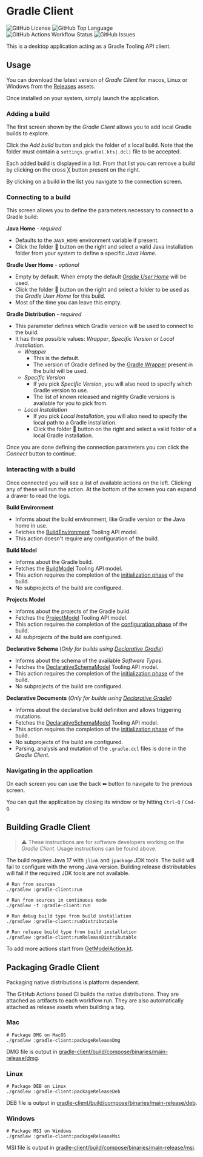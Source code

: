 # Gradle Client

![GitHub License](https://img.shields.io/github/license/eskatos/gradle-client)
![GitHub Top Language](https://img.shields.io/github/languages/top/eskatos/gradle-client)
![GitHub Actions Workflow Status](https://img.shields.io/github/actions/workflow/status/eskatos/gradle-client/ci.yml)
![GitHub Issues](https://img.shields.io/github/issues/eskatos/gradle-client)

This is a desktop application acting as a Gradle Tooling API client.

## Usage

You can download the latest version of _Gradle Client_ for macos, Linux or Windows from the [Releases](https://github.com/gradle/gradle-client/releases) assets.

Once installed on your system, simply launch the application.

### Adding a build

The first screen shown by the _Gradle Client_ allows you to add local Gradle builds to explore.

Click the _Add build_ button and pick the folder of a local build.
Note that the folder must contain a `settings.gradle(.kts|.dcl)` file to be accepted.

Each added build is displayed in a list.
From that list you can remove a build by clicking on the cross ╳ button present on the right.

By clicking on a build in the list you navigate to the connection screen.

### Connecting to a build

This screen allows you to define the parameters necessary to connect to a Gradle build:

**Java Home** - _required_

* Defaults to the `JAVA_HOME` environment variable if present.
* Click the folder 📁 button on the right and select a valid Java installation folder from your system to define a specific _Java Home_. 

**Gradle User Home** - _optional_

* Empty by default. When empty the default [_Gradle User Home_](https://docs.gradle.org/current/userguide/directory_layout.html#dir:gradle_user_home) will be used.
* Click the folder 📁 button on the right and select a folder to be used as the _Gradle User Home_ for this build.
* Most of the time you can leave this empty.

**Gradle Distribution** - _required_

* This parameter defines which Gradle version will be used to connect to the build.
* It has three possible values: _Wrapper_, _Specific Version_ or _Local Installation_.
  * _Wrapper_
    * This is the default.
    * The version of Gradle defined by the [Gradle Wrapper](https://docs.gradle.org/current/userguide/gradle_wrapper_basics.html) present in the build will be used.
  * _Specific Version_
    * If you pick _Specific Version_, you will also need to specify which Gradle version to use.
    * The list of known released and nightly Gradle versions is available for you to pick from. 
  * _Local Installation_
    * If you pick _Local Installation_, you will also need to specify the local path to a Gradle installation.
    * Click the folder 📁 button on the right and select a valid folder of a local Gradle installation.

Once you are done defining the connection parameters you can click the _Connect_ button to continue.

### Interacting with a build

Once connected you will see a list of available actions on the left.
Clicking any of these will run the action.
At the bottom of the screen you can expand a drawer to read the logs.

**Build Environment**

* Informs about the build environment, like Gradle version or the Java home in use.
* Fetches the [BuildEnvironment](https://docs.gradle.org/current/javadoc/org/gradle/tooling/model/build/BuildEnvironment.html) Tooling API model.
* This action doesn't require any configuration of the build.

**Build Model**

* Informs about the Gradle build.
* Fetches the [BuildModel](https://docs.gradle.org/current/javadoc/org/gradle/tooling/model/BuildModel.html) Tooling API model.
* This action requires the completion of the [initialization phase](https://docs.gradle.org/current/userguide/build_lifecycle.html#sec:initialization) of the build.
* No subprojects of the build are configured.

**Projects Model**

* Informs about the projects of the Gradle build.
* Fetches the [ProjectModel](https://docs.gradle.org/current/javadoc/org/gradle/tooling/model/ProjectModel.html) Tooling API model.
* This action requires the completion of the [configuration phase](https://docs.gradle.org/current/userguide/build_lifecycle.html#sec:configuration) of the build.
* All subprojects of the build are configured.

**Declarative Schema** (_Only for builds using [Declarative Gradle](https://declarative.gradle.org/)_)

* Informs about the schema of the available _Software Types_.
* Fetches the [DeclarativeSchemaModel](https://github.com/gradle/gradle/blob/10b91d86d67226538bd721a2ee2aefb5233947d5/platforms/core-configuration/declarative-dsl-tooling-models/src/main/java/org/gradle/declarative/dsl/tooling/models/DeclarativeSchemaModel.java#L22) Tooling API model.
* This action requires the completion of the [initialization phase](https://docs.gradle.org/current/userguide/build_lifecycle.html#sec:initialization) of the build.
* No subprojects of the build are configured.

**Declarative Documents** (_Only for builds using [Declarative Gradle](https://declarative.gradle.org/)_)

* Informs about the declarative build definition and allows triggering mutations.
* Fetches the [DeclarativeSchemaModel](https://github.com/gradle/gradle/blob/10b91d86d67226538bd721a2ee2aefb5233947d5/platforms/core-configuration/declarative-dsl-tooling-models/src/main/java/org/gradle/declarative/dsl/tooling/models/DeclarativeSchemaModel.java#L22) Tooling API model.
* This action requires the completion of the [initialization phase](https://docs.gradle.org/current/userguide/build_lifecycle.html#sec:initialization) of the build.
* No subprojects of the build are configured.
* Parsing, analysis and mutation of the `.gradle.dcl` files is done in the _Gradle Client_.

### Navigating in the application

On each screen you can use the back ⬅ button to navigate to the previous screen.

You can quit the application by closing its window or by hitting `Ctrl-Q` / `Cmd-Q`.

## Building Gradle Client

> ⚠️ These instructions are for software developers working on the _Gradle Client_. Usage instructions can be found above.

The build requires Java 17 with `jlink` and `jpackage` JDK tools.
The build will fail to configure with the wrong Java version.
Building release distributables will fail if the required JDK tools are not available.

```shell
# Run from sources
./gradlew :gradle-client:run

# Run from sources in continuous mode
./gradlew -t :gradle-client:run

# Run debug build type from build installation
./gradlew :gradle-client:runDistributable

# Run release build type from build installation
./gradlew :gradle-client:runReleaseDistributable
```

To add more actions start from [GetModelAction.kt](./gradle-client/src/jvmMain/kotlin/org/gradle/client/ui/connected/actions/GetModelAction.kt).

## Packaging Gradle Client

Packaging native distributions is platform dependent.

The GitHub Actions based CI builds the native distributions.
They are attached as artifacts to each workflow run.
They are also automatically attached as release assets when building a tag.

### Mac

```shell
# Package DMG on MacOS
./gradlew :gradle-client:packageReleaseDmg
```

DMG file is output in [gradle-client/build/compose/binaries/main-release/dmg](./gradle-client/build/compose/binaries/main-release/dmg).

### Linux

```shell
# Package DEB on Linux
./gradlew :gradle-client:packageReleaseDeb
```

DEB file is output in [gradle-client/build/compose/binaries/main-release/deb](./gradle-client/build/compose/binaries/main-release/deb).

### Windows

```shell
# Package MSI on Windows
./gradlew :gradle-client:packageReleaseMsi
```

MSI file is output in [gradle-client/build/compose/binaries/main-release/msi](gradle-client/build/compose/binaries/main-release/msi).
